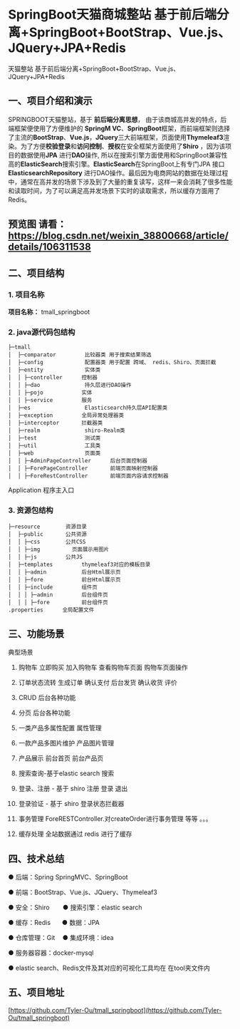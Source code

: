 # SpringBoot天猫商城整站 基于前后端分离+SpringBoot+BootStrap、Vue.js、JQuery+JPA+Redis
天猫整站 基于前后端分离+SpringBoot+BootStrap、Vue.js、JQuery+JPA+Redis

## 一、项目介绍和演示
SPRINGBOOT天猫整站，基于 **前后端分离思想**， 由于该商城高并发的特点，后端框架便使用了方便维护的 **SpringM
VC**、**SpringBoot**框架，而前端框架则选择了主流的**BootStrap**、**Vue.js**，**JQuery**三大前端框架，页面使用**Thymeleaf3**渲染。为了方便**校验登录**和**访问控制**、**授权**在安全框架方面使⽤了**Shiro** ，因为该项目的数据使用**JPA**  进行**DAO**操作, 所以在搜索引擎方面使⽤和SpringBoot兼容性高的**ElasticSearch**搜索引擎。**ElasticSearch**在SpringBoot上有专门JPA 接口 **ElasticsearchRepository** 进行DAO操作。最后因为电商网站的数据在处理过程中，通常在高并发的场景下涉及到了大量的重复读写，这样一来会消耗了很多性能和读取时间，为了可以满足高并发场景下实时的读取需求，所以缓存⽅⾯⽤了Redis。

## 预览图 请看：https://blog.csdn.net/weixin_38800668/article/details/106311538
## 二、项目结构
### 1. 项目名称
**项目名称：** tmall_springboot
### 2. java源代码包结构
```
├─tmall                 
│  ├─comparator         比较器类 用于搜索结果筛选     
│  ├─config             配置器类 用于配置 跨域、 redis、Shiro、页面拦截
│  ├─entity             实体类	
│  │ ├─controller      控制器
│  │ ├─dao              持久层进行DAO操作
│  │ ├─pojo 	       实体
│  │ ├─service	       服务
│  ├─es                 Elasticsearch持久层API配置类
│  ├─exception         全局异常处理器类
│  ├─interceptor       拦截器类 
│  ├─realm              shiro-Realm类
│  ├─test               测试类			
│  ├─util               工具类   
│  ├─web                页面类	
│  │ ├─AdminPageController      后台页面控制器
│  │ ├─ForePageController       前端页面映射控制器
│  │ ├─ForeRestController       前端页面内容请求控制器
```
Application          程序主入口            

### 3. 资源包结构
```
├─resource        资源目录    
│  ├─public       公共资源
│  │ ├─css        公共CSS
│  │ ├─img      	页面展示用图片		
│  │ ├─js         公共JS	
│  ├─templates         thymeleaf3对应的模板目录 
│  │ ├─admin           后台Html展示页
│  │ ├─fore            前台Html展示页			
│  │ ├─include         组件页
│  │ │ ├─admin         后台组件页
│  │ │ ├─fore          前台组件页
.properties      全局配置文件    
```
## 三、功能场景
典型场景
1. 购物车
立即购买 加入购物车 查看购物车页面 购物车页面操作

2. 订单状态流转
生成订单 确认支付 后台发货 确认收货 评价

3. CRUD 
后台各种功能

4. 分页
后台各种功能

5. 一类产品多属性配置
属性管理

6. 一款产品多图片维护
产品图片管理

7. 产品展示
前台首页 前台产品页

8. 搜索查询-基于elastic search
搜索

9. 登录、注册 - 基于 shiro
注册 登录 退出

10. 登录验证 - 基于 shiro
登录状态拦截器

11. 事务管理
ForeRESTController.对createOrder进行事务管理
等等 。。。

12. 缓存处理
全站数据通过 redis 进行了缓存

## 四、技术总结
● 后端：Spring SpringMVC、SpringBoot   

● 前端：BootStrap、Vue.js、JQuery、Thymeleaf3

● 安全：Shiroㅤㅤ ● 搜索引擎：elastic search    

● 缓存：Redisㅤㅤ● 数据：JPA

● 仓库管理：Gitㅤ ● 集成环境：idea

● 服务器容器：docker-mysql

● elastic search、Redis文件及其对应的可视化工具均在 在tool夹文件内


## 五、项目地址
[https://github.com/Tyler-Ou/tmall_springboot](https://github.com/Tyler-Ou/tmall_springboot)
